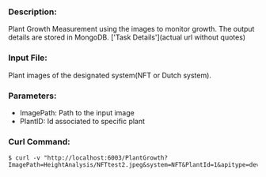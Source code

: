 ### Description:

Plant Growth Measurement using the images to monitor growth. The output details are stored in MongoDB.
['Task Details'](actual url without quotes)

### Input File:

Plant images of the designated system(NFT or Dutch system).

### Parameters:

- ImagePath: Path to the input image
- PlantID: Id associated to specific plant

### Curl Command:

```
$ curl -v "http://localhost:6003/PlantGrowth?ImagePath=HeightAnalysis/NFTtest2.jpeg&system=NFT&PlantId=1&apitype=devtest&CustomerDb=hydrotekaidb"

```
